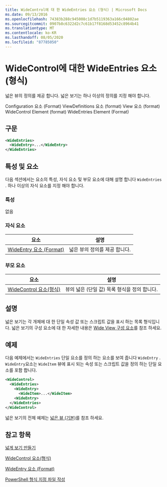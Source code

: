 ```yaml
---
title: WideControl에 대 한 WideEntries 요소 (형식) | Microsoft Docs
ms.date: 09/13/2016
ms.openlocfilehash: 74383b288c945008c1d7b5119363a166c04802ae
ms.sourcegitcommit: 0907b8c6322d2c7c61b17f8168d53452c8964b41
ms.translationtype: MT
ms.contentlocale: ko-KR
ms.lasthandoff: 08/05/2020
ms.locfileid: "87785050"
---
```

# <a name="wideentries-element-for-widecontrol-format"></a>WideControl에 대한 WideEntries 요소(형식)

넓은 뷰의 정의를 제공 합니다. 넓은 보기는 하나 이상의 정의를 지정 해야 합니다.

Configuration 요소 (Format) ViewDefinitions 요소 (format) View 요소 (format) WideControl Element (format) WideEntries Element (Format)

## <a name="syntax"></a>구문

```xml
<WideEntries>
  <WideEntry>...</WideEntry>
</WideEntries>

```

## <a name="attributes-and-elements"></a>특성 및 요소

다음 섹션에서는 요소의 특성, 자식 요소 및 부모 요소에 대해 설명 합니다 `WideEntries` . 하나 이상의 자식 요소를 지정 해야 합니다.

### <a name="attributes"></a>특성

없음

### <a name="child-elements"></a>자식 요소

|요소|설명|
|-------------|-----------------|
|[WideEntry 요소 (Format)](./wideentry-element-for-widecontrol-format.md)|넓은 뷰의 정의를 제공 합니다.|

### <a name="parent-elements"></a>부모 요소

|요소|설명|
|-------------|-----------------|
|[WideControl 요소(형식)](./widecontrol-element-format.md)|뷰의 넓은 (단일 값) 목록 형식을 정의 합니다.|

## <a name="remarks"></a>설명

넓은 보기는 각 개체에 대 한 단일 속성 값 또는 스크립트 값을 표시 하는 목록 형식입니다. 넓은 보기의 구성 요소에 대 한 자세한 내용은 [Wide View 구성 요소](./creating-a-wide-view.md)를 참조 하세요.

## <a name="example"></a>예제

다음 예제에서는 `WideEntries` 단일 요소를 정의 하는 요소를 보여 줍니다 `WideEntry` . `WideEntry`요소는 `WideItem` 뷰에 표시 되는 속성 또는 스크립트 값을 정의 하는 단일 요소를 포함 합니다.

```xml
<WideControl>
  <WideEntries>
    <WideEntry>
      <WideItem>...</WideItem>
    <WideEntry>
  </WideEntries>
</WideControl>
```

넓은 보기의 전체 예제는 [넓은 뷰 (기본)](./wide-view-basic.md)를 참조 하세요.

## <a name="see-also"></a>참고 항목

[넓게 보기 만들기](./creating-a-wide-view.md)

[WideControl 요소(형식)](./widecontrol-element-format.md)

[WideEntry 요소 (Format)](./wideentry-element-for-widecontrol-format.md)

[PowerShell 형식 지정 파일 작성](./writing-a-powershell-formatting-file.md)
